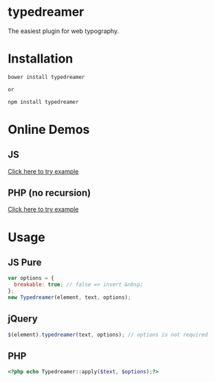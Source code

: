 # typedreamer
The easiest plugin for web typography.

# Installation

```bash
bower install typedreamer

or

npm install typedreamer
```

# Online Demos

## JS
[Click here to try example](https://jsfiddle.net/6gkaxvwL/21)

## PHP (no recursion)
[Click here to try example](http://sandbox.onlinephpfunctions.com/code/2988b76bd1f5c9a59ce9f5b757816aab30816173)

# Usage

## JS Pure
```js
var options = {
  breakable: true; // false => insert &nbsp;
};
new Typedreamer(element, text, options);
```

## jQuery
```js
$(element).typedreamer(text, options); // options is not required
```

## PHP
```php
<?php echo Typedreamer::apply($text, $options);?>
```
